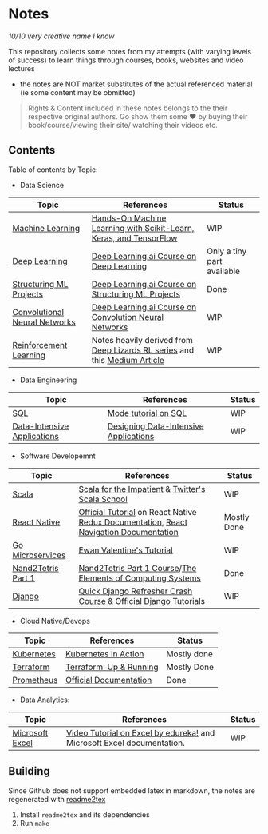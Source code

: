 # Notes
*10/10 very creative name I know*

This repository collects some notes from my attempts (with varying levels of success) 
to learn things through courses, books, websites and video lectures
- the notes are NOT market substitutes of the actual referenced material 
  (ie some content may be obmitted)

> Rights & Content included in these notes  belongs to the their respective original  authors. 
> Go show them some :heart: by buying their book/course/viewing their site/
> watching their videos etc.

## Contents
Table of contents  by Topic:
- Data Science

| Topic | References | Status |
| --- | --- | --- |
| [Machine Learning](build/data_science/hands_on_ml/hands_on_ml.md) | [Hands-On Machine Learning with Scikit-Learn, Keras, and TensorFlow](https://www.oreilly.com/library/view/hands-on-machine-learning/9781492032632/) | WIP |
| [Deep Learning](build/data_science/deep_learning_ai/deep_learning.md) | [Deep Learning.ai Course on Deep Learning](https://www.coursera.org/learn/neural-networks-deep-learning) | Only a tiny part available |
| [Structuring ML Projects](build/data_science/deep_learning_ai/structuring_ml_projects.md) | [Deep Learning.ai Course on Structuring ML Projects](https://www.coursera.org/learn/machine-learning-projects) | Done |
| [Convolutional Neural Networks](build/data_science/deep_learning_ai/convolution_neural_nets.md) | [Deep Learning.ai Course on Convolution Neural Networks](https://www.coursera.org/learn/convolutional-neural-networks) | WIP |
| [Reinforcement Learning](build/data_science/deep_lizard/reinforcement_learning.md) | Notes heavily derived from [Deep Lizards RL series](https://deeplizard.com/learn/playlist/PLZbbT5o_s2xoWNVdDudn51XM8lOuZ_Njv) and this [Medium Article](https://towardsdatascience.com/introduction-to-reinforcement-learning-markov-decision-process-44c533ebf8d) | WIP |


- Data Engineering

| Topic | References | Status |
| --- | --- | --- |
| [SQL](build/data_engineering/sql/sql.md) | [Mode tutorial on SQL](https://mode.com/sql-tutorial/introduction-to-sql) | WIP |
| [Data-Intensive Applications](build/data_engineering/data_intense_apps/data_apps.md) | [Designing Data-Intensive Applications](https://www.oreilly.com/library/view/designing-data-intensive-applications/9781491903063/) | WIP |


- Software Developemnt

| Topic | References | Status |
| --- | --- | --- |
| [Scala](build/software_dev/scala_impatient/scala.md) | [Scala for the Impatient](https://horstmann.com/scala/) &amp; [Twitter's Scala School]( https://twitter.github.io/scala_school/ ) | WIP |
| [React Native](build/software_dev/react_native/react_native.md) | [Official Tutorial](http://reactnative.dev/docs/tutorial) on React Native [Redux Documentation](https://redux.js.org/), [React Navigation Documentation](https://reactnavigation.org/) | Mostly Done |
| [Go Microservices](build/software_dev/gomicro/go_microservices.md) | [Ewan Valentine's Tutorial](https://ewanvalentine.io/microservices-in-golang-part-1/) | WIP |
| [Nand2Tetris Part 1](build/software_dev/nand2tetris/nand2tetris_1.md) | [Nand2Tetris Part 1 Course](https://www.coursera.org/learn/build-a-computer)/[The Elements of Computing Systems](https://mitpress.mit.edu/books/elements-computing-systems-second-edition)| Done |
| [Django](build/software_dev/django/django.md) | [Quick Django Refresher Crash Course](https://build.vsupalov.com/quick-django-refresher-crash-course/) &amp; Official Django Tutorials | WIP |

- Cloud Native/Devops

| Topic | References | Status |
| --- | --- | --- |
| [Kubernetes](build/cloud_native/k8s_in_action/k8s.md) | [Kubernetes in Action](https://www.manning.com/books/kubernetes-in-action)  | Mostly done |
| [Terraform](build/cloud_native/terraform/terraform.md) | [Terraform: Up &amp; Running](https://www.terraformupandrunning.com/) | Mostly Done |
| [Prometheus](build/cloud_native/prometheus/prometheus.md) | [Official Documentation](https://prometheus.io.) | Done |


- Data Analytics:

| Topic | References | Status |
| --- | --- | --- |
| [Microsoft Excel](build/data_analytics/ms_excel/excel.md) | [Video Tutorial on Excel by edureka!](https://www.youtube.com/watch?v=RdTozKPY_OQ) and Microsoft Excel documentation. | WIP | 

## Building
Since Github does not support embedded latex in markdown, the notes are
regenerated with [readme2tex](https://github.com/leegao/readme2tex)
1. Install `readme2tex` and its dependencies
2. Run `make`
